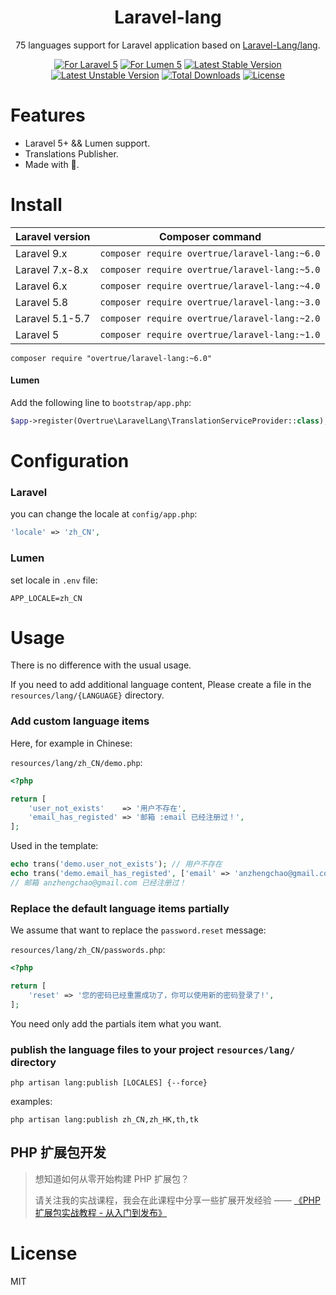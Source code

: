 <h1 align="center">Laravel-lang</h1>
<p align="center">75 languages support for Laravel application based on <a href="https://github.com/Laravel-Lang/lang">Laravel-Lang/lang</a>.
<p align="center"><a href="https://github.com/overtrue/laravel-lang"><img alt="For Laravel 5" src="https://img.shields.io/badge/laravel-5.*-green.svg" style="max-width:100%;"></a>
<a href="https://github.com/overtrue/laravel-lang"><img alt="For Lumen 5" src="https://img.shields.io/badge/lumen-5.*-green.svg" style="max-width:100%;"></a>
<a href="https://packagist.org/packages/overtrue/laravel-lang"><img alt="Latest Stable Version" src="https://img.shields.io/packagist/v/overtrue/laravel-lang.svg" style="max-width:100%;"></a>
<a href="https://packagist.org/packages/overtrue/laravel-lang"><img alt="Latest Unstable Version" src="https://img.shields.io/packagist/vpre/overtrue/laravel-lang.svg" style="max-width:100%;"></a>
<a href="https://packagist.org/packages/overtrue/laravel-lang"><img alt="Total Downloads" src="https://img.shields.io/packagist/dt/overtrue/laravel-lang.svg?maxAge=2592000" style="max-width:100%;"></a>
<a href="https://packagist.org/packages/overtrue/laravel-lang"><img alt="License" src="https://img.shields.io/packagist/l/overtrue/laravel-lang.svg?maxAge=2592000" style="max-width:100%;"></a></p>

# Features

- Laravel 5+ && Lumen support.
- Translations Publisher.
- Made with 💖.

# Install

| Laravel version | Composer command                              |
| --------------- | --------------------------------------------- |
| Laravel 9.x     | `composer require overtrue/laravel-lang:~6.0` |
| Laravel 7.x-8.x | `composer require overtrue/laravel-lang:~5.0` |
| Laravel 6.x     | `composer require overtrue/laravel-lang:~4.0` |
| Laravel 5.8     | `composer require overtrue/laravel-lang:~3.0` |
| Laravel 5.1-5.7 | `composer require overtrue/laravel-lang:~2.0` |
| Laravel 5       | `composer require overtrue/laravel-lang:~1.0` |

```shell
composer require "overtrue/laravel-lang:~6.0"
```

#### Lumen

Add the following line to `bootstrap/app.php`:

```php
$app->register(Overtrue\LaravelLang\TranslationServiceProvider::class);
```

# Configuration

### Laravel

you can change the locale at `config/app.php`:

```php
'locale' => 'zh_CN',
```

### Lumen

set locale in `.env` file:

```
APP_LOCALE=zh_CN
```

# Usage

There is no difference with the usual usage.

If you need to add additional language content, Please create a file in the `resources/lang/{LANGUAGE}` directory.

### Add custom language items

Here, for example in Chinese:

`resources/lang/zh_CN/demo.php`:

```php
<?php

return [
    'user_not_exists'    => '用户不存在',
    'email_has_registed' => '邮箱 :email 已经注册过！',
];
```

Used in the template:

```php
echo trans('demo.user_not_exists'); // 用户不存在
echo trans('demo.email_has_registed', ['email' => 'anzhengchao@gmail.com']);
// 邮箱 anzhengchao@gmail.com 已经注册过！
```

### Replace the default language items partially

We assume that want to replace the `password.reset` message:

`resources/lang/zh_CN/passwords.php`:

```php
<?php

return [
    'reset' => '您的密码已经重置成功了，你可以使用新的密码登录了!',
];
```

You need only add the partials item what you want.

### publish the language files to your project `resources/lang/` directory

```shell
php artisan lang:publish [LOCALES] {--force}
```

examples:

```shell
php artisan lang:publish zh_CN,zh_HK,th,tk
```

## PHP 扩展包开发

> 想知道如何从零开始构建 PHP 扩展包？
>
> 请关注我的实战课程，我会在此课程中分享一些扩展开发经验 —— [《PHP 扩展包实战教程 - 从入门到发布》](https://learnku.com/courses/creating-package)

# License

MIT
